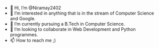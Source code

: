 - 👋 Hi, I’m @Niramay2402 
- 👀 I’m interested in anything that is in the stream of Computer Science and Google.
- 🌱 I’m currently pursuing a B.Tech in Computer Science.
- 💞️ I’m looking to collaborate in Web Development and Python programmes.
- 📫 How to reach me ;)

<!---
Niramay2402/Niramay2402 is a ✨ special ✨ repository because its `README.md` (this file) appears on your GitHub profile.
You can click the Preview link to take a look at your changes.
--->
